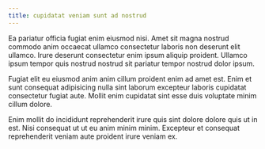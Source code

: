 ```yaml
---
title: cupidatat veniam sunt ad nostrud
---
```


Ea pariatur officia fugiat enim eiusmod nisi. Amet sit magna nostrud commodo anim occaecat ullamco consectetur laboris non deserunt elit ullamco. Irure deserunt consectetur enim ipsum aliquip proident. Ullamco ipsum tempor quis nostrud nostrud sit pariatur tempor nostrud dolor ipsum.

Fugiat elit eu eiusmod anim anim cillum proident enim ad amet est. Enim et sunt consequat adipisicing nulla sint laborum excepteur laboris cupidatat consectetur fugiat aute. Mollit enim cupidatat sint esse duis voluptate minim cillum dolore.

Enim mollit do incididunt reprehenderit irure quis sint dolore dolore quis ut in est. Nisi consequat ut ut eu anim minim minim. Excepteur et consequat reprehenderit veniam aute proident irure veniam ex.